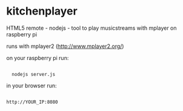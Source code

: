 kitchenplayer
=============

HTML5 remote - nodejs - tool to play musicstreams with mplayer on raspberry pi

runs with mplayer2 (http://www.mplayer2.org/)

on your raspberry pi run:

<code>
  nodejs server.js
</code>

in your browser run:

<code>
http://YOUR_IP:8080
</code>